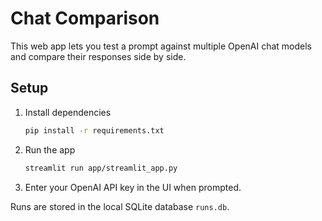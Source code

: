 # Chat Comparison

This web app lets you test a prompt against multiple OpenAI chat models and compare their responses side by side.

## Setup

1. Install dependencies
   ```bash
   pip install -r requirements.txt
   ```
2. Run the app
   ```bash
   streamlit run app/streamlit_app.py
   ```
3. Enter your OpenAI API key in the UI when prompted.

Runs are stored in the local SQLite database `runs.db`.
